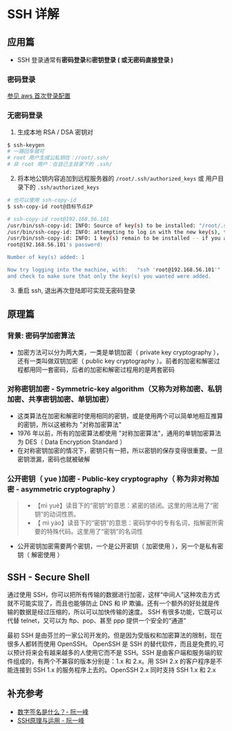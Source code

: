 # SSH 详解

## 应用篇

* SSH 登录通常有**密码登录**和**密钥登录 ( 或无密码直接登录 )**

### 密码登录

[参见 aws 首次登录配置](https://github.com/Xiechengqi/XcqDailyLearningNotes/blob/master/Linux/VPS/AWS/lightsail.md)


### 无密码登录

1. 生成本地 RSA / DSA 密钥对

```bash
$ ssh-keygen
# 一路回车就可
# root 用户生成公私钥在：/root/.ssh/
# 非 root 用户：在自己主目录下的 .ssh/
```

2. 将本地公钥内容追加到远程服务器的 `/root/.ssh/authorized_keys` 或 用户目录下的 `.ssh/authorized_keys`

``` bash
# 也可以使用 ssh-copy-id
$ ssh-copy-id root@目标节点IP

# ssh-copy-id root@192.168.56.101
/usr/bin/ssh-copy-id: INFO: Source of key(s) to be installed: "/root/.ssh/id_rsa.pub"
/usr/bin/ssh-copy-id: INFO: attempting to log in with the new key(s), to filter out any that are already installed
/usr/bin/ssh-copy-id: INFO: 1 key(s) remain to be installed -- if you are prompted now it is to install the new keys
root@192.168.56.101's password: 

Number of key(s) added: 1

Now try logging into the machine, with:   "ssh 'root@192.168.56.101'"
and check to make sure that only the key(s) you wanted were added.
```

3. 重启 ssh, 退出再次登陆即可实现无密码登录

## 原理篇

### 背景: 密码学加密算法

* 加密方法可以分为两大类，一类是单钥加密（ private key cryptography ），还有一类叫做双钥加密（ public key cryptography ）。前者的加密和解密过程都用同一套密码，后者的加密和解密过程用的是两套密码

### 对称密钥加密 - Symmetric-key algorithm（又称为对称加密、私钥加密、共享密钥加密、单钥加密）

* 这类算法在加密和解密时使用相同的密钥，或是使用两个可以简单地相互推算的密钥，所以这被称为 "对称加密算法"
* 1976 年以前，所有的加密算法都使用 "对称加密算法"，通用的单钥加密算法为 DES（ Data Encryption Standard ）
* 在对称密钥加密的情况下，密钥只有一把，所以密钥的保存变得很重要。一旦密钥泄漏，密码也就被破解

### 公开密钥（ yue )加密 - Public-key cryptography（ 称为非对称加密 - asymmetric cryptography ）

> * 【mì yuè】读音下的“密钥”的意思：紧密的锁闭。这里的用法用了“密钥”的动词性质。
> * 【 mì yào】读音下的“密钥”的意思：密码学中的专有名词，指解密所需要的特殊代码。这里用了“密钥”的名词性

* 公开密钥加密需要两个密钥，一个是公开密钥（ 加密使用 ），另一个是私有密钥（ 解密使用 ）

## SSH - Secure Shell

通过使用 SSH，你可以把所有传输的数据进行加密，这样“中间人”这种攻击方式就不可能实现了，而且也能够防止 DNS 和 IP 欺骗。还有一个额外的好处就是传输的数据是经过压缩的，所以可以加快传输的速度。 SSH 有很多功能，它既可以代替 telnet，又可以为 ftp、pop、甚至 ppp 提供一个安全的“通道”

 最初 SSH 是由芬兰的一家公司开发的。但是因为受版权和加密算法的限制，现在很多人都转而使用 OpenSSH。 OpenSSH 是 SSH 的替代软件，而且是免费的,可以预计将来会有越来越多的人使用它而不是 SSH。SSH 是由客户端和服务端的软件组成的，有两个不兼容的版本分别是：1.x 和 2.x。用 SSH 2.x 的客户程序是不能连接到 SSH 1.x 的服务程序上去的。OpenSSH 2.x 同时支持 SSH 1.x 和 2.x

## 补充参考
* [数字签名是什么？- 阮一峰](http://www.ruanyifeng.com/blog/2011/08/what_is_a_digital_signature.html)
* [SSH原理与运用 - 阮一峰](http://www.ruanyifeng.com/blog/2011/12/ssh_remote_login.html)

